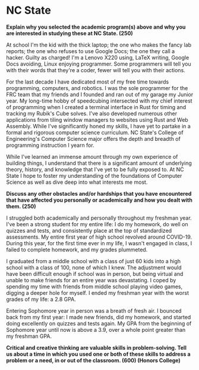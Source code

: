 # NC State

**Explain why you selected the academic program(s) above and why you are
interested in studying these at NC State. (250)**

At school I'm the kid with the thick laptop; the one who makes the fancy lab
reports; the one who refuses to use Google Docs; the one they call a hacker.
Guilty as charged! I'm a Lenovo X220 using, LaTeX writing, Google Docs
avoiding, Linux enjoying programmer. Some programmers will tell you with their
words that they're a coder, fewer will tell you with their actions.

For the last decade I have dedicated most of my free time towards programming,
computers, and robotics. I was the sole programmer for the FRC team that my
friends and I founded and ran out of my garage my Junior year. My long-time
hobby of speedcubing intersected with my chief interest of programming when I
created a terminal interface in Rust for timing and tracking my Rubik's Cube
solves. I've also developed numerous other applications from tiling window
managers to websites using Rust and Web Assembly. While I've significantly
honed my skills, I have yet to partake in a formal and rigorous computer
science curriculum. NC State's College of Engineering's Computer Science major
offers the depth and breadth of programming instruction I yearn for.

While I've learned an immense amount through my own experience of building
things, I understand that there is a significant amount of underlying theory,
history, and knowledge that I've yet to be fully exposed to. At NC State I hope
to foster my understanding of the foundations of Computer Science as well as
dive deep into what interests me most.

**Discuss any other obstacles and/or hardships that you have encountered that
have affected you personally or academically and how you dealt with them.
(250)**

I struggled both academically and personally throughout my freshman year. I've
been a strong student for my entire life: I do my homework, do well on quizzes
and tests, and consistently place at the top of standardized assessments. My
entire first year of high school revolved around COVID-19. During this year,
for the first time ever in my life, I wasn't engaged in class, I failed to
complete homework, and my grades plummeted.

I graduated from a middle school with a class of just 60 kids into a high
school with a class of 100, none of which I knew. The adjustment would have
been difficult enough if school was in person, but being virtual and unable to
make friends for an entire year was devastating. I coped by spending my time
with friends from middle school playing video games, digging a deeper hole for
myself. I ended my freshman year with the worst grades of my life: a 2.8 GPA.

Entering Sophomore year in person was a breath of fresh air. I bounced back
from my first year: I made new friends, did my homework, and started doing
excellently on quizzes and tests again. My GPA from the beginning of Sophomore
year until now is above a 3.9, over a whole point greater than my freshman GPA.

**Critical and creative thinking are valuable skills in problem-solving. Tell
us about a time in which you used one or both of these skills to address a
problem or a need, in or out of the classroom. (600) (Honors College)**

